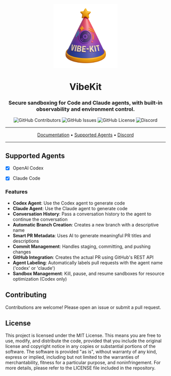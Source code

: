 <div align="center">

<img width="200px" src="./assets/vibekit-logo.png" />

# VibeKit

### Secure sandboxing for Code and Claude agents, with built-in observability and environment control.

<p>
<img alt="GitHub Contributors" src="https://img.shields.io/github/contributors/superagent-ai/vibekit" />
<img alt="GitHub Issues" src="https://img.shields.io/github/issues/superagent-ai/vibekit" />
<img alt="GitHub License" src="https://img.shields.io/badge/License-MIT-yellow.svg" />
<img alt="Discord" src="https://img.shields.io/discord/1110910277110743103?label=Discord&logo=discord&logoColor=white&style=plastic&color=d7b023)](https://discord.gg/e8j7mgjDUK" />
</p>
</div>

-----

<p align="center">
  <a href="https://vibekit.sh" target="_blank">Documentation</a> •
  <a href="#-supported-agents">Supported Agents</a> •
  <a href="https://discord.com/invite/mhmJUTjW4b" target="_blank">Discord</a> 
</p>

-----

## Supported Agents

- [x] OpenAI Codex
- [x] Claude Code


### Features

- **Codex Agent**: Use the Codex agent to generate code
- **Claude Agent**: Use the Claude agent to generate code
- **Conversation History**: Pass a conversation history to the agent to continue the conversation
- **Automatic Branch Creation**: Creates a new branch with a descriptive name
- **Smart PR Metadata**: Uses AI to generate meaningful PR titles and descriptions
- **Commit Management**: Handles staging, committing, and pushing changes
- **GitHub Integration**: Creates the actual PR using GitHub's REST API
- **Agent Labeling**: Automatically labels pull requests with the agent name ('codex' or 'claude')
- **Sandbox Management**: Kill, pause, and resume sandboxes for resource optimization (Codex only)

## Contributing

Contributions are welcome! Please open an issue or submit a pull request.

## License

This project is licensed under the MIT License. This means you are free to use, modify, and distribute the code, provided that you include the original license and copyright notice in any copies or substantial portions of the software. The software is provided "as is", without warranty of any kind, express or implied, including but not limited to the warranties of merchantability, fitness for a particular purpose, and noninfringement. For more details, please refer to the LICENSE file included in the repository.

